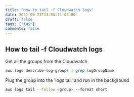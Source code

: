 ```yaml
---
title: "How to tail -f Cloudwatch logs"
date: 2021-06-21T13:54:11-04:00
draft: false
tags: ["AWS"]
comments: false
---
```


## How to tail -f Cloudwatch logs

Get all the groups from the Cloudwatch

```bash
aws logs describe-log-groups | grep logGroupName
```

Plug the group into the 'logs tail' and run in the background

```bash
aws logs tail --follow <group> --format short
```